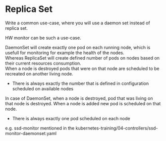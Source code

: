 # Replica Set

Write a common use-case, where you will use a daemon set instead of replica set.  
  
HW monitor can be such a use-case.  
  
DaemonSet will create exactly one pod on each running node, which is usefull for monitoring for example the health of the nodes.  
Whereas ReplicaSet will create defined number of pods on nodes based on their current resources consumption.  
When a node is destroyed pods that were on that node are scheduled to be recreated on another living node.  
- There is always exactly the number that is defined in configuration scheduled on available nodes

In case of DaemonSet, when a node is destroyed, pod that was living on that node is destroyed. When a node is added new pod is scheduled on that node.
- There is always exactly one pod scheduled on each node

e.g. ssd-monitor mentioned in the kubernetes-training/04-controllers/ssd-monitor-daemonset.yaml
